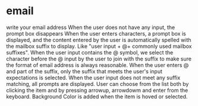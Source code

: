 # email
write your email address
When the user does not have any input, the prompt box disappears
When the user enters characters, a prompt box is displayed, and the content entered by the user is automatically spelled with the mailbox suffix to display. Like "user input + @+ commonly used mailbox suffixes". 
When the user input contains the @ symbol, we select the character before the @ input by the user to join with the suffix to make sure the format of email address is always reasonable.
When the user enters @ and part of the suffix, only the suffix that meets the user's input expectations is selected.
When the user input does not meet any suffix matching, all prompts are displayed.
User can choose from the list both by clicking the item and by pressing arrowup, arrowdowm and enter from the keyboard.
Background Color is added when the item is hoved or selected.
